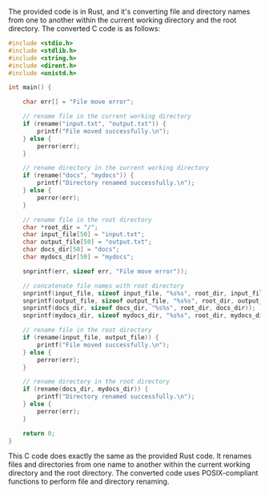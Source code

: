 The provided code is in Rust, and it's converting file and directory names from one to another within the current working directory and the root directory. The converted C code is as follows:

```c
#include <stdio.h>
#include <stdlib.h>
#include <string.h>
#include <dirent.h>
#include <unistd.h>

int main() {

    char err[] = "File move error";

    // rename file in the current working directory
    if (rename("input.txt", "output.txt")) {
        printf("File moved successfully.\n");
    } else {
        perror(err);
    }

    // rename directory in the current working directory
    if (rename("docs", "mydocs")) {
        printf("Directory renamed successfully.\n");
    } else {
        perror(err);
    }

    // rename file in the root directory
    char *root_dir = "/";
    char input_file[50] = "input.txt";
    char output_file[50] = "output.txt";
    char docs_dir[50] = "docs";
    char mydocs_dir[50] = "mydocs";

    snprintf(err, sizeof err, "File move error"));

    // concatenate file names with root directory
    snprintf(input_file, sizeof input_file, "%s%s", root_dir, input_file));
    snprintf(output_file, sizeof output_file, "%s%s", root_dir, output_file));
    snprintf(docs_dir, sizeof docs_dir, "%s%s", root_dir, docs_dir));
    snprintf(mydocs_dir, sizeof mydocs_dir, "%s%s", root_dir, mydocs_dir));

    // rename file in the root directory
    if (rename(input_file, output_file)) {
        printf("File moved successfully.\n");
    } else {
        perror(err);
    }

    // rename directory in the root directory
    if (rename(docs_dir, mydocs_dir)) {
        printf("Directory renamed successfully.\n");
    } else {
        perror(err);
    }

    return 0;
}
```

This C code does exactly the same as the provided Rust code. It renames files and directories from one name to another within the current working directory and the root directory. The converted code uses POSIX-compliant functions to perform file and directory renaming.
